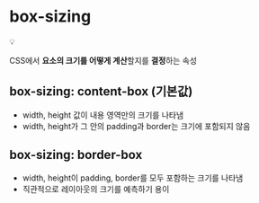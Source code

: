 # box-sizing
<aside>
💡

CSS에서 **요소의 크기를 어떻게 계산**할지를 **결정**하는 속성

</aside>

## box-sizing: content-box (기본값)

- width, height 값이 내용 영역만의 크기를 나타냄
- width, height가 그 안의 padding과 border는 크기에 포함되지 않음

## box-sizing: border-box

- width, height이 padding, border를 모두 포함하는 크기를 나타냄
- 직관적으로 레이아웃의 크기를 예측하기 용이
